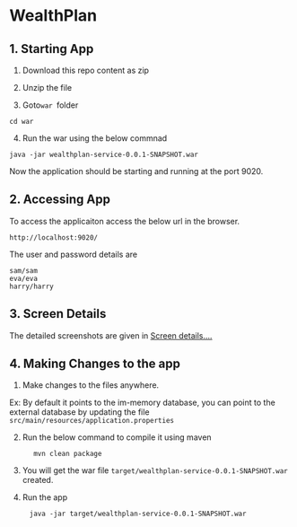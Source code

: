 # WealthPlan  

## 1. Starting App

1. Download this repo content as zip

2. Unzip the file

3. Goto`war `folder

```
cd war
```

4. Run the war using the below commnad

```
java -jar wealthplan-service-0.0.1-SNAPSHOT.war
```

Now the application should be starting and running at the port 9020.

## 2. Accessing App

To access the applicaiton access the below url in the browser.

```
http://localhost:9020/
```

The user and password details are

```
sam/sam
eva/eva
harry/harry
```

## 3. Screen Details

The detailed screenshots are given in [Screen details....](./readme-screens.md)

## 4. Making Changes to the app

1. Make changes to the files anywhere.

Ex: By default it points to the im-memory database, you can point to the external database by updating the file `src/main/resources/application.properties`

2. Run the below command to compile it using maven
```
      mvn clean package
```
3. You will get the war file `target/wealthplan-service-0.0.1-SNAPSHOT.war` created.
    
4. Run the app
```
     java -jar target/wealthplan-service-0.0.1-SNAPSHOT.war
```
